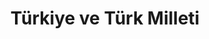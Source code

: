 ---
layout: posts_by_category
categories: Türkiye
title: Türkiye ve Türk Milleti
permalink: /category/turkiye
---
